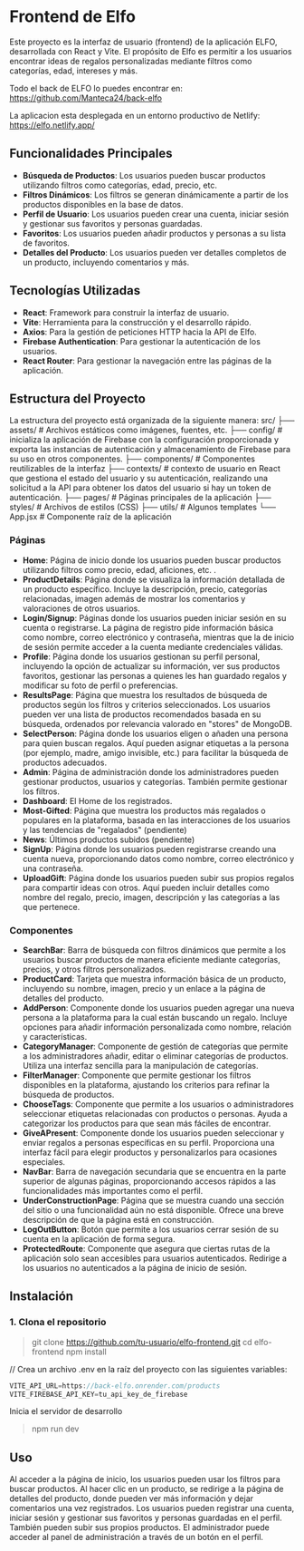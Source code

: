 # Frontend de Elfo

Este proyecto es la interfaz de usuario (frontend) de la aplicación ELFO, desarrollada con React y Vite. El propósito de Elfo es permitir a los usuarios encontrar ideas de regalos personalizadas mediante filtros como categorías, edad, intereses y más.

Todo el back de ELFO lo puedes encontrar en: https://github.com/Manteca24/back-elfo

La aplicacion esta desplegada en un entorno productivo de Netlify: https://elfo.netlify.app/

## Funcionalidades Principales

- **Búsqueda de Productos**: Los usuarios pueden buscar productos utilizando filtros como categorías, edad, precio, etc.
- **Filtros Dinámicos**: Los filtros se generan dinámicamente a partir de los productos disponibles en la base de datos.
- **Perfil de Usuario**: Los usuarios pueden crear una cuenta, iniciar sesión y gestionar sus favoritos y personas guardadas.
- **Favoritos**: Los usuarios pueden añadir productos y personas a su lista de favoritos.
- **Detalles del Producto**: Los usuarios pueden ver detalles completos de un producto, incluyendo comentarios y más.

## Tecnologías Utilizadas

- **React**: Framework para construir la interfaz de usuario.
- **Vite**: Herramienta para la construcción y el desarrollo rápido.
- **Axios**: Para la gestión de peticiones HTTP hacia la API de Elfo.
- **Firebase Authentication**: Para gestionar la autenticación de los usuarios.
- **React Router**: Para gestionar la navegación entre las páginas de la aplicación.

## Estructura del Proyecto

La estructura del proyecto está organizada de la siguiente manera:
src/
├── assets/ # Archivos estáticos como imágenes, fuentes, etc.
├── config/ # inicializa la aplicación de Firebase con la configuración proporcionada y exporta las instancias de autenticación y almacenamiento de Firebase para su uso en otros componentes.
├── components/ # Componentes reutilizables de la interfaz
├── contexts/ # contexto de usuario en React que gestiona el estado del usuario y su autenticación, realizando una solicitud a la API para obtener los datos del usuario si hay un token de autenticación.
├── pages/ # Páginas principales de la aplicación
├── styles/ # Archivos de estilos (CSS)
├── utils/ # Algunos templates
└── App.jsx # Componente raíz de la aplicación

### Páginas

- **Home**: Página de inicio donde los usuarios pueden buscar productos utilizando filtros como precio, edad, aficiones, etc. .
- **ProductDetails**: Página donde se visualiza la información detallada de un producto específico. Incluye la descripción, precio, categorías relacionadas, imagen además de mostrar los comentarios y valoraciones de otros usuarios.
- **Login/Signup**: Páginas donde los usuarios pueden iniciar sesión en su cuenta o registrarse. La página de registro pide información básica como nombre, correo electrónico y contraseña, mientras que la de inicio de sesión permite acceder a la cuenta mediante credenciales válidas.
- **Profile**: Página donde los usuarios gestionan su perfil personal, incluyendo la opción de actualizar su información, ver sus productos favoritos, gestionar las personas a quienes les han guardado regalos y modificar su foto de perfil o preferencias.
- **ResultsPage**: Página que muestra los resultados de búsqueda de productos según los filtros y criterios seleccionados. Los usuarios pueden ver una lista de productos recomendados basada en su búsqueda, ordenados por relevancia valorado en "stores" de MongoDB.
- **SelectPerson**: Página donde los usuarios eligen o añaden una persona para quien buscan regalos. Aquí pueden asignar etiquetas a la persona (por ejemplo, madre, amigo invisible, etc.) para facilitar la búsqueda de productos adecuados.
- **Admin**: Página de administración donde los administradores pueden gestionar productos, usuarios y categorías. También permite gestionar los filtros.
- **Dashboard**: El Home de los registrados.
- **Most-Gifted**: Página que muestra los productos más regalados o populares en la plataforma, basada en las interacciones de los usuarios y las tendencias de "regalados" (pendiente)
- **News**: Últimos productos subidos (pendiente)
- **SignUp**: Página donde los usuarios pueden registrarse creando una cuenta nueva, proporcionando datos como nombre, correo electrónico y una contraseña.
- **UploadGift**: Página donde los usuarios pueden subir sus propios regalos para compartir ideas con otros. Aquí pueden incluir detalles como nombre del regalo, precio, imagen, descripción y las categorías a las que pertenece.

### Componentes

- **SearchBar**: Barra de búsqueda con filtros dinámicos que permite a los usuarios buscar productos de manera eficiente mediante categorías, precios, y otros filtros personalizados.
- **ProductCard**: Tarjeta que muestra información básica de un producto, incluyendo su nombre, imagen, precio y un enlace a la página de detalles del producto.
- **AddPerson**: Componente donde los usuarios pueden agregar una nueva persona a la plataforma para la cual están buscando un regalo. Incluye opciones para añadir información personalizada como nombre, relación y características.
- **CategoryManager**: Componente de gestión de categorías que permite a los administradores añadir, editar o eliminar categorías de productos. Utiliza una interfaz sencilla para la manipulación de categorías.
- **FilterManager**: Componente que permite gestionar los filtros disponibles en la plataforma, ajustando los criterios para refinar la búsqueda de productos.
- **ChooseTags**: Componente que permite a los usuarios o administradores seleccionar etiquetas relacionadas con productos o personas. Ayuda a categorizar los productos para que sean más fáciles de encontrar.
- **GiveAPresent**: Componente donde los usuarios pueden seleccionar y enviar regalos a personas específicas en su perfil. Proporciona una interfaz fácil para elegir productos y personalizarlos para ocasiones especiales.
- **NavBar**: Barra de navegación secundaria que se encuentra en la parte superior de algunas páginas, proporcionando accesos rápidos a las funcionalidades más importantes como el perfil.
- **UnderConstructionPage**: Página que se muestra cuando una sección del sitio o una funcionalidad aún no está disponible. Ofrece una breve descripción de que la página está en construcción.
- **LogOutButton**: Botón que permite a los usuarios cerrar sesión de su cuenta en la aplicación de forma segura.
- **ProtectedRoute**: Componente que asegura que ciertas rutas de la aplicación solo sean accesibles para usuarios autenticados. Redirige a los usuarios no autenticados a la página de inicio de sesión.

## Instalación

### 1. Clona el repositorio

> git clone https://github.com/tu-usuario/elfo-frontend.git
> cd elfo-frontend
> npm install

// Crea un archivo .env en la raíz del proyecto con las siguientes variables:

```javascript
VITE_API_URL=https://back-elfo.onrender.com/products
VITE_FIREBASE_API_KEY=tu_api_key_de_firebase
```

Inicia el servidor de desarrollo

> npm run dev

## Uso

Al acceder a la página de inicio, los usuarios pueden usar los filtros para buscar productos.
Al hacer clic en un producto, se redirige a la página de detalles del producto, donde pueden ver más información y dejar comentarios una vez registrados.
Los usuarios pueden registrar una cuenta, iniciar sesión y gestionar sus favoritos y personas guardadas en el perfil. También pueden subir sus propios productos.
El administrador puede acceder al panel de administración a través de un botón en el perfil.
